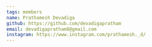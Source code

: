 ```yaml
---
tags: members 
name: Prathamesh Devadiga 
github: https://github.com/devadigapratham
email: devadigapratham8@gmail.com
instagram: https://www.instagram.com/prathamesh._d/
---
```


